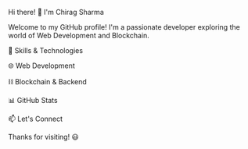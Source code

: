 Hi there! 👋 I'm Chirag Sharma

Welcome to my GitHub profile! I'm a passionate developer exploring the world of Web Development and Blockchain.

🚀 Skills & Technologies

🌐 Web Development

   

⛓️ Blockchain & Backend

  

📊 GitHub Stats



📫 Let's Connect

 

Thanks for visiting! 😃

